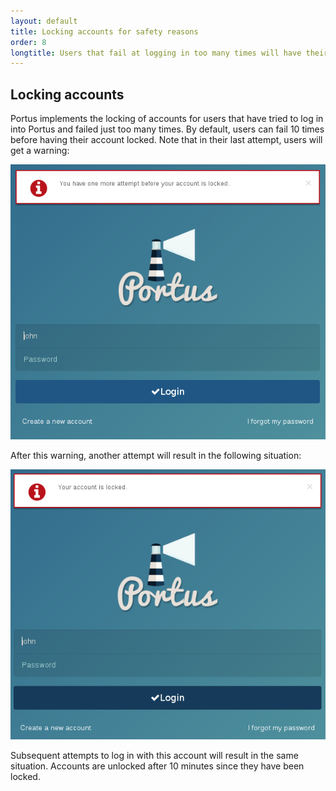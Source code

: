 ```yaml
---
layout: default
title: Locking accounts for safety reasons
order: 8
longtitle: Users that fail at logging in too many times will have their account locked
---
```


## Locking accounts

Portus implements the locking of accounts for users that have tried to log in
into Portus and failed just too many times. By default, users can fail 10
times before having their account locked. Note that in their last attempt,
users will get a warning:

![Warning](/images/docs/locking-warning.png)

After this warning, another attempt will result in the following situation:

![Locked](/images/docs/locked.png)

Subsequent attempts to log in with this account will result in the same
situation. Accounts are unlocked after 10 minutes since they have been locked.
